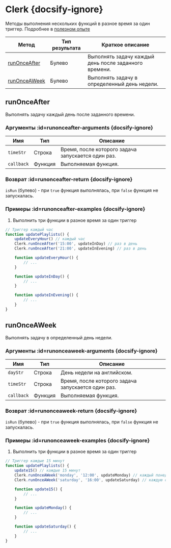 # Clerk {docsify-ignore}

Методы выполнения нескольких функций в разное время за один триггер. Подробнее в [полезном опыте](/best-practices?id=Продвинутый-триггер)

| Метод | Тип результата | Краткое описание |
|-------|----------------|------------------|
| [runOnceAfter](/reference/cache?id=runonceafter) | Булево | Выполнять задачу каждый день после заданного времени. |
| [runOnceAWeek](/reference/clerk?id=runonceaweek) | Булево | Выполнять задачу в определенный день недели. |

## runOnceAfter

Выполнять задачу каждый день после заданного времени.

### Аргументы :id=runonceafter-arguments {docsify-ignore}

| Имя | Тип | Описание |
|-----|-----|----------|
| `timeStr` | Строка | Время, после которого задача запускается один раз. |
| `callback` | Функция | Выполняемая функция. |

### Возврат :id=runonceafter-return {docsify-ignore}

`isRun` (булево) - при `true` функция выполнялась, при `false` функция не запускалась.

### Примеры :id=runonceafter-examples {docsify-ignore}

1. Выполнить три функции в разное время за один триггер

```js
// Триггер каждый час
function updatePlaylists() {
    updateEveryHour() // каждый час
    Clerk.runOnceAfter('15:00', updateInDay) // раз в день
    Clerk.runOnceAfter('21:00', updateInEvening) // раз в день

    function updateEveryHour() {
        // ...
    }

    function updateInDay() {
        // ...
    }

    function updateInEvening() {
        // ...
    }
}
```

## runOnceAWeek

Выполнять задачу в определенный день недели.

### Аргументы :id=runonceaweek-arguments {docsify-ignore}

| Имя | Тип | Описание |
|-----|-----|----------|
| `dayStr` | Строка | День недели на английском. |
| `timeStr` | Строка | Время, после которого задача запускается один раз. |
| `callback` | Функция | Выполняемая функция. |

### Возврат :id=runonceaweek-return {docsify-ignore}

`isRun` (булево) - при `true` функция выполнялась, при `false` функция не запускалась.

### Примеры :id=runonceaweek-examples {docsify-ignore}

1. Выполнить три функции в разное время за один триггер

```js
// Триггер каждые 15 минут
function updatePlaylists() {
    update15() // каждые 15 минут
    Clerk.runOnceAWeek('monday', '12:00', updateMonday) // каждый понедельник после 12
    Clerk.runOnceAWeek('saturday', '16:00', updateSaturday) // каждую субботу после 16

    function update15() {
        // ...
    }

    function updateMonday() {
        // ...
    }

    function updateSaturday() {
        // ...
    }
}
```
